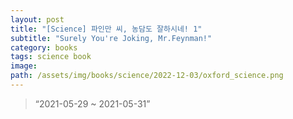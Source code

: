 ```yaml
---
layout: post
title: "[Science] 파인만 씨, 농담도 잘하시네! 1"
subtitle: "Surely You're Joking, Mr.Feynman!"
category: books
tags: science book
image:
path: /assets/img/books/science/2022-12-03/oxford_science.png
---
```


> “2021-05-29 ~ 2021-05-31”

